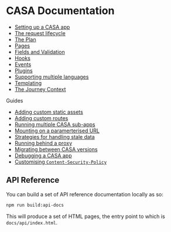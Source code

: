 # CASA Documentation

* [Setting up a CASA app](setup.md)
* [The request lifecycle](request-lifecycle.md)
* [The Plan](plan.md)
* [Pages](pages.md)
* [Fields and Validation](fields.md)
* [Hooks](hooks.md)
* [Events](events.md)
* [Plugins](plugins.md)
* [Supporting multiple languages](i18n.md)
* [Templating](templating.md)
* [The Journey Context](journey-context.md)

Guides

* [Adding custom static assets](guides/custom-statics.md)
* [Adding custom routes](guides/custom-routes.md)
* [Running multiple CASA sub-apps](guides/using-sub-apps.md)
* [Mounting on a paramerterised URL](guides/parameterised-mount.md)
* [Strategies for handling stale data](guides/handling-stale-data.md)
* [Running behind a proxy](guides/setup-behind-a-proxy.md)
* [Migrating between CASA versions](migration-guides/)
* [Debugging a CASA app](guides/debugging.md)
* [Customising `Content-Security-Policy`](guides/helmet.md)

## API Reference

You can build a set of API reference documentation locally as so:

```bash
npm run build:api-docs
```

This will produce a set of HTML pages, the entry point to which is `docs/api/index.html`.
